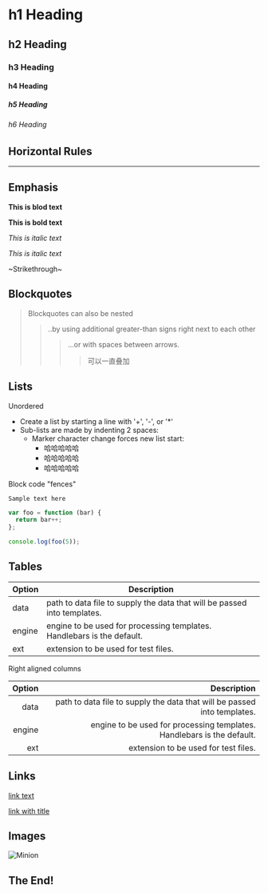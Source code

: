 # h1 Heading
## h2 Heading
### h3 Heading
#### h4 Heading
##### h5 Heading
###### h6 Heading


## Horizontal Rules

------

## Emphasis

**This is blod text**

__This is bold text__

*This is italic text*

_This is italic text_

~Strikethrough~


## Blockquotes

> Blockquotes can also be nested
>> ..by using additional greater-than signs right next to each other
> > > ...or with spaces between arrows.
>>>> 可以一直叠加


## Lists

Unordered

+ Create a list by starting a line with '+', '-', or '*'
+ Sub-lists are made by indenting 2 spaces:
  - Marker character change forces new list start:
    * 哈哈哈哈哈
    + 哈哈哈哈哈
    - 哈哈哈哈哈

Block code "fences"

```
Sample text here
```

``` js
var foo = function (bar) {
  return bar++;
};

console.log(foo(5));
```

## Tables

| Option | Description |
| ------ | ----------- |
| data   | path to data file to supply the data that will be passed into templates. |
| engine | engine to be used for processing templates. Handlebars is the default. |
|ext     | extension to be used for test files. |

Right aligned columns

| Option | Description |
| ------:| -----------:|
| data   | path to data file to supply the data that will be passed into templates. |
| engine | engine to be used for processing templates. Handlebars is the default. |
|ext     | extension to be used for test files. |

## Links

[link text](https://www.cnblogs.com/huanhao/p/hexobase.html)

[link with title](https://replit.com/ "title text")

## Images

![Minion](https://media.discordapp.net/attachments/825514059972739112/1104131748809420900/White_A_girl_with_light_yellow_hair_teenager_cute_wearing_a_tan_b4e57f18-80d4-48cb-a115-a72dbbde40f8.png?ex=653c1352&is=65299e52&hm=23f8d369f78c71932205c1b982d2756e7cfc9475e68024b9bf0935f4430b818f&=&width=549&height=549)

## The End!

